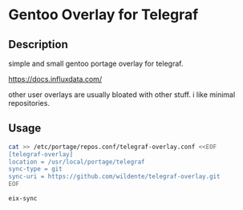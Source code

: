 # Gentoo Overlay for Telegraf

## Description
simple and small gentoo portage overlay for telegraf.

https://docs.influxdata.com/

other user overlays are usually bloated with other stuff. i like
minimal repositories.


## Usage

```bash
cat >> /etc/portage/repos.conf/telegraf-overlay.conf <<EOF
[telegraf-overlay]
location = /usr/local/portage/telegraf
sync-type = git
sync-uri = https://github.com/wildente/telegraf-overlay.git
EOF

eix-sync
```

